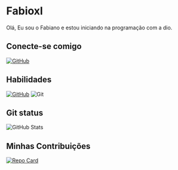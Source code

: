 # Fabioxl
Olá, Eu sou o Fabiano e estou iniciando na programação com a dio.
## Conecte-se comigo
[![GitHub](https://img.shields.io/badge/GitHub-100000?style=for-the-badge&logo=github&logoColor=white)](https://github.com/fabioxl)


## Habilidades
[![GitHub](https://img.shields.io/badge/GitHub-100000?style=for-the-badge&logo=github&logoColor=white)](https://github.com/fabioxl)
![Git](https://img.shields.io/badge/GIT-E44C30?style=for-the-badge&logo=git&logoColor=white)

## Git status
![GitHub Stats](https://github-readme-stats.vercel.app/api?username=fabioxl&theme=transparent&bg_color=000&border_color=30A3DC&show_icons=true&icon_color=30A3DC&title_color=E94D5F&text_color=FFF&hide_title=true&hide=stars)
## Minhas Contribuições
[![Repo Card](https://github-readme-stats.vercel.app/api/pin/?username=fabioxl&repo=SEUREPOSITORIO&bg_color=000&border_color=30A3DC&show_icons=true&icon_color=30A3DC&title_color=E94D5F&text_color=FFF)](https://github.com/fabioxl/dio-lab-open-source)